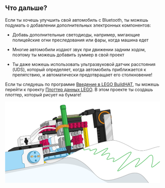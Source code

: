 ## Что дальше?

Если ты хочешь улучшить свой автомобиль с Bluetooth, ты можешь подумать о добавлении дополнительных электронных компонентов:

+ Добавь дополнительные светодиоды, например, мигающие полицейские огни преследования или фары, когда машина едет

+ Многие автомобили издают звук при движении задним ходом, поэтому ты можешь добавить зуммер в свой проект

+ Ты даже можешь использовать ультразвуковой датчик расстояния (UDS), который определяет, когда автомобиль приближается к препятствию, и автоматически предотвращает его столкновение!

Если ты следуешь по программе [Введение в LEGO BuildHAT](https://projects.raspberrypi.org/en/pathways/lego-intro), ты можешь перейти к проекту [Плоттер данных LEGO](https://projects.raspberrypi.org/en/projects/lego-plotter). В этом проекте ты создашь плоттер, который рисует на бумаге!

![Плоттер данных Lego](images/plotterbanner.png)